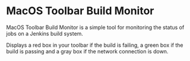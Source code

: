 MacOS Toolbar Build Monitor
===========================

MacOS Toolbar Build Monitor is a simple tool for monitoring the status of jobs on a Jenkins build system.

Displays a red box in your toolbar if the build is failing, a green box if the build is passing and a gray box if the network connection is down.

